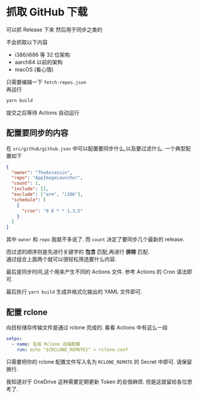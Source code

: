 # 抓取 GitHub 下载

可以抓 Release 下来 然后用于同步之类的

不会抓取以下内容

- i386/i686 等 32 位架构
- aarch64 以前的架构
- macOS (看心情)

只需要编辑一下 `fetch-repos.json`  
再运行

```bash
yarn build
```

提交之后等待 Actions 自动运行

## 配置要同步的内容

在 `src/github/github.json` 中可以配置要同步什么,以及要过滤什么. 一个典型配置如下

```json
{
  "owner": "TheAssassin",
  "repo": "AppImageLauncher",
  "count": 1,
  "include": [],
  "exclude": ["arm", "i386"],
  "schedule": [
    {
      "cron": "0 8 * * 1,3,5"
    }
  ]
}
```

其中 `owner` 和 `repo` 我就不多说了. 而 `count` 决定了要同步几个最新的 release.

而过滤的顺序则是先进行关键字的 **包含** 匹配,再进行 **排除** 匹配.  
通过组合上面两个就可以很轻松筛选要什么内容.

最后是同步时间,这个用来产生不同的 Actions 文件. 参考 Actions 的 Cron 语法即可.

最后执行 `yarn build` 生成并格式化输出的 YAML 文件即可.

## 配置 rclone

向目标储存传输文件是通过 rclone 完成的. 看看 Actions 中有这么一段

```yaml
setps:
  - name: 生成 Rclone 远端配置
    run: echo "${RCLONE_REMOTE}" > rclone.conf
```

只需要把你的 rclone 配置文件写入名为 `RCLONE_REMOTE` 的 Secret 中即可. 请保留换行.

我知道对于 OneDrive 这种需要定期更新 Token 的会很麻烦. 但是这就留给各位思考了.
